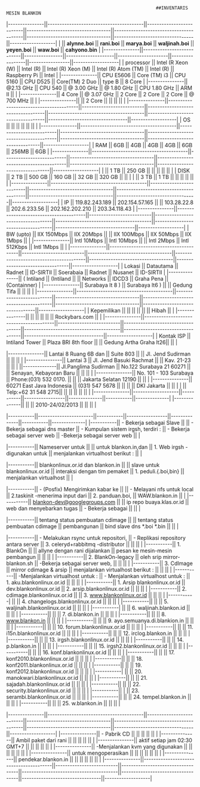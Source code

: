 															##INVENTARIS MESIN BLANKON


|---------------||----------------------------------------||--------------------------||-----------------------------------||----------------------------------------||-----------------------------------||---------------------------------||-------------------|
|               ||      **alynne.boi**       ||   **rani.boi**           ||    **marya.boi**   ||  **waljinah.boi**   || **yeyen.boi**   ||   **waw.boi**   ||  **cahyono.bin**  |
|---------------||---------------------------||----------------||--------------------||---------------------||-----------------||-----------------||-------------------|
|   processor   || Intel (R Xeon (W)         || Intel (R)                || Intel (R) Xeon (M) || Intel (R) Atom (TM) || Intel (R)       || Raspberry Pi    || Intel             |
|---------------|| CPU E5606                 || Core (TM) i3             || CPU 5160           || CPU D525            || Core(TM) 2 Duo            || type B          || 8 Core            |
|---------------|| @2.13 GHz                 || CPU 540                  || @ 3.00 GHz         || @ 1.80 GHz          || CPU 1.80 GHz    || ARM II          ||               |
|---------------|| 4 Core                    || @ 3.07 GHz               || 2 Core             || 2 Core              || 2 Core         || @ 700 MHz       ||                 | 
|---------------||                           || 2 Core                   ||                    ||                     ||               ||                   |
|---------------||----------------------------------------||--------------------------||-----------------------------------||----------------------------------------||-----------------------------------||---------------------------------||-------------------|
|       OS      ||                           ||                          ||                    ||                     ||                 ||                   |
|---------------||----------------------------------------||--------------------------||-----------------------------------||----------------------------------------||-----------------------------------||---------------------------------||-------------------|
|      RAM      || 6GB                       || 4GB                      || 4GB                || 4GB                 || 6GB             || 256MB           || 6GB               |
|---------------||----------------------------------------||--------------------------||-----------------------------------||----------------------------------------||-----------------------------------||---------------------------------||-------------------|
|               || 1 TB                      || 250 GB                   ||                    ||                     ||                 ||                 ||                     |
|      DISK     || 2 TB                      || 500 GB                   || 160 GB             || 32 GB               || 320 GB          ||                 ||                   |
|               || 3 TB                      || 1 TB                     ||                    ||                     ||                 ||                 ||                   | |---------------||----------------------------------------||--------------------------||-----------------------------------||----------------------------------------||-----------------------------------||---------------------------------||-------------------|
|       IP      || 119.82.243.189            || 202.154.57.165           ||                    || 103.28.22.8         || 202.6.233.56    || 202.162.202.210 || 203.34.118.43  |
|---------------||----------------------------------------||--------------------------||-----------------------------------||----------------------------------------||-----------------------------------||---------------------------------||-------------------|
|   BW (upto)   || IIX 150Mbps               || IIX 20Mbps               ||                    || IIX 100Mbps         || IIX 50Mbps                || IIX 1Mbps       ||                   |
|---------------|| Intl 10Mbps               || Intl 10Mbps              ||                    || Intl 2Mbps          || Intl 512Kbps    || Intl 1Mbps      ||                   | 
|---------------||----------------------------------------||--------------------------||-----------------------------------||----------------------------------------||-----------------------------------||---------------------------------||-------------------|
|     Lokasi    || Datautama                 || Radnet                   || ID-SIRTII          || Soerabaia           || Radnet          || Nusanet           || ID-SIRTII      |
|---------------|| ( Intiland                || (Intiland                ||                    || Networks            || IDCD3           || Graha Pena        || (Containner)   |
|---------------|| Surabaya lt 8 )           || Surabaya lt6 )           ||                    || Gedung Tifa         ||                              ||                ||                  |
|---------------||----------------------------------------||--------------------------||-----------------------------------||----------------------------------------||-----------------------------------||---------------------------------||-------------------| 
|  Kepemilikan  ||                           ||                          ||                          ||                    ||                 || Hibah           ||                 |
|---------------||                           ||                          ||                   ||                    ||                 || Rockybars.com   ||                 |
|---------------||----------------------------------------||--------------------------||-----------------------------------||----------------------------------------||-----------------------------------||---------------------------------||-------------------|
|  Kontak ISP   || Intiland Tower            || Plaza BRI 8th floor      ||                    || Gedung Artha Graha lt26||                    ||                        |

|---------------|| Lantai 8 Ruang 6B dan     || Suite 803                ||                    || Jl. Jend Sudirman      ||                           ||                       ||                          |
|---------------|| Lantai 3                  || Jl. Jend Basuki Rachmat  ||                     || Kav. 21-23             ||                  ||                        |
||--------------|| Jl.Panglima Sudirman      || No.122 Surabaya 21 60271 ||                    || Senayan, Kebayoran Baru ||                   ||                        ||                          |
|---------------|| No. 101 - 103 Surabaya    || Phone:(031) 532 0170.  ||                           ||                    || Jakarta Selatan 12190   ||                    ||                 |
|---------------|| 60271 East Java Indonesia || (031) 547 5678           ||                    ||       ||                    || DKI Jakarta             ||                    ||                         |
|                     || Telp:+62 31 548 2715||                          ||                    ||         ||                    ||                 ||                  |
|---------------||-------------------||-----------||-----------------||--------------||-----------||--------------| 
|--------------||                   ||           || 2010-24/02/2013 ||          ||           ||         |



|-----------||-----------------------||-----------||-----------------||--------------||-----------||--------------|
|-----------|| - Bekerja sebagai Slave ||     || - Bekerja sebagai dns master  || - Kumpulan sistem irgsh, terdiri : || - Bekerja sebagai server web  || -Bekerja sebagai server web  ||      |

|-----------|| Nameserver untuk      ||  || untuk blankon.in,dan          || 1. Web irgsh -digunakan untuk || menjalankan virtualhost berikut :         ||        |

|-----------|| blankonlinux.or.id dan blankon.in    || || slave untuk blankonlinux.or.id || interaksi dengan tim pemaket  || 1. peduli.{.boi,bin}       || menjalankan virtualhost     ||  |

|-----------|| - (Posfix) Mengirimkan kabar ke  || || - Melayani nfs untuk local          || 2.taskinit -menerima input dari || 2. panduan.boi, || WAW.blankon.in          ||         |
|-----------|| blankon-dev@googlegroups.com || || ip repo buaya.klas.or.id          || web dan menyebarkan tugas || - Bekerja sebagai      ||           || |

|-----------|| tentang status pembuatan cdimage || || tentang status pembuatan cdimage || pembangunan || bind slave dns *.boi *.bin   ||           || |

|-----------|| - Melakukan rsync untuk repositori,  || - Replikasi repository antara server   || 3. celeryd+rabbitmq -distributor   ||          ||           ||         |
|-----------|| 1. BlankOn || || allyne dengan rani dijalankan     || pesan ke mesin-mesin pembangun ||          ||           ||         |
|-----------|| 2. BlankOn-legacy  || oleh srip mirror-blankon.sh  || -Bekerja sebagai server web, ||          ||           ||         |
|-----------|| 3. CdImage                 || mirror cdimage & arsip          || menjalankan virtualhost berikut : ||          ||           ||         |
|-----------|| -Menjalankan virtualhost untuk :            || - Menjalankan virtualhost untuk :      || 1. aku.blankonlinux.or.id ||          ||           ||         |
|-----------|| 1. Arsip blankonlinux.or.id                  || dev.blankonlinux.or.id          || 2. arsip.blankonlinux.or.id ||          ||           ||         |
|-----------|| 2. cdimage.blankonlinux.or.id ||           || 3. www.blankonlinux.or.id ||          ||           ||         |
|-----------|                                        ||           || 4. changelogs.blankonlinux.or.id ||          ||           ||         |
|-----------||                                        ||           || 5. waljinah.blankonlinux.or.id ||          ||           ||         |
|-----------|                                        ||           || 6. waljinah.blankon.id ||          ||           ||         |
|-----------||                                        ||           || 7. di.blankon.in ||          ||           ||         |
|-----------||                                        ||           || 8. www.blankon.in ||          ||           ||         |
|-----------||                                        ||           || 9. ayo.semuanya.di.blankion.in ||          ||           ||         |
|-----------||                                        ||           || 10. forum.blankonlinux.or.id ||          ||           ||         |
|-----------||                                        ||           || 11. i15n.blankonlinux.or.id ||          ||           ||         |
|-----------||                                        ||           || 12. irclog.blankon.in ||          ||           ||         |
|-----------||                                        ||           || 13. irgsh.blankonlinux.or.id ||          ||           ||         |
|-----------||                                        ||           || 14. p.blankon.in ||          ||           ||         |
|-----------||                                        ||           || 15. irgsh2.blankonlinux.or.id ||          ||           ||         |
|-----------||                                        ||           || 16. konf.blankonlinux.or.id ||          ||           ||         |
|-----------||                                        ||           || 17. konf2010.blankonlinux.or.id ||          ||           ||         |
|-----------||                                        ||           || 18. konf2011.blankonlinux.or.id ||          ||           ||         |
|-----------||                                        ||           || 19. konf2012.blankonlinux.or.id ||          ||           ||         |
|-----------|                                        ||           || 20. manokwari.blankonlinux.or.id ||          ||           ||         |
|-----------||                                        ||           || 21. sajadah.blankonlinux.or.id ||          ||           ||         |
|-----------||                                        ||           || 22. security.blankonlinux.or.id ||          ||           ||         |
|-----------||                                        |           || 23. serambi.blankonlinux.or.id ||          ||           ||         |
|-----------||                                        ||           || 24. tempel.blankon.in ||          ||           ||         |
|-----------||                                        ||           || 25. w.blankon.in ||          ||           ||         |



|---------------||----------------------------------------||--------------------------||-----------------------------------||----------------------------------------||-----------------------------------||---------------------------------||-------------------|
|---------------|| - Pabrik CD                            ||                          ||                     ||                         ||                           ||                  |
|---------------|| Ambil paket dari rani                  ||       ||         ||          ||      ||              |
|---------------|| aktif setiap jam 02:30 GMT+7           ||                          ||                      ||                        ||                           ||                   |
|---------------|| -Menjalankan kvm yang digunakan        ||                          ||                ||                     ||                         ||                         ||                |
|---------------|| untuk mengoperasikan                   ||                          ||                                   ||                                        ||                                   ||                       ||                   |
|---------------|| pendekar.blankon.in                    ||                          ||                                   ||                                       ||                                   ||                                 ||                   |
|---------------||----------------------------------------||--------------------------||-----------------------------------||----------------------------------------||-----------------------------------||---------------------------------||-------------------|









